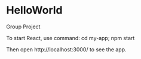 # HelloWorld

Group Project  

To start React, use command:
  cd my-app;
  npm start
 
Then open http://localhost:3000/ to see the app.

